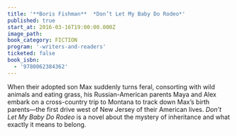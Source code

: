 ```yaml
---
title: '**Boris Fishman**  *Don’t Let My Baby Do Rodeo*'
published: true
start_at: 2016-03-16T19:00:00.000Z
image_path:
book_category: FICTION
program: '-writers-and-readers'
ticketed: false
book_isbn:
  - '9780062384362'
---
```



When their adopted son Max suddenly turns feral, consorting with wild animals and eating grass, his Russian-American parents Maya and Alex embark on a cross-country trip to Montana to track down Max’s birth parents—the first drive west of New Jersey of their American lives. *Don’t Let My Baby Do Rodeo* is a novel about the mystery of inheritance and what exactly it means to belong.